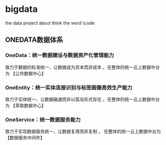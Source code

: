 # bigdata
the data project about think the word \code
## ONEDATA数据体系
### OneData：统一数据建设与数据资产化管理能力
  致力于数据的标准统一、让数据成为资本而非成本 。在整体的统一云上数据中台为 【公共数据中心】
### OneEntity：统一实体连接识别与标签画像高效生产能力
  致力于实体统一、让数据融通而非以孤岛形式存在  。在整体的统一云上数据中台为 【萃取数据中心】
### OneService：统一数据服务能力
  致力于实现数据服务统一，让数据复用而非复制 。 在整体的统一云上数据中台为 【数据服务中间件】
